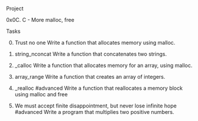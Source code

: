 Project

0x0C. C - More malloc, free

Tasks

0. Trust no one
Write a function that allocates memory using malloc.

1. string_nconcat
Write a function that concatenates two strings.

2. _calloc
Write a function that allocates memory for an array, using malloc.

3. array_range
Write a function that creates an array of integers.

4. _realloc			#advanced
Write a function that reallocates a memory block using malloc and free

5. We must accept finite disappointment, but never lose infinite hope   #advanced
Write a program that multiplies two positive numbers.
